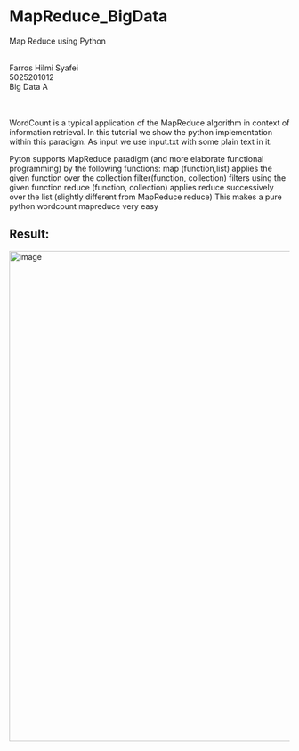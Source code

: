 # MapReduce_BigData

Map Reduce using Python

<br>
Farros Hilmi Syafei
<br>
5025201012
<br>
Big Data A
<br>

<br>
<br>

WordCount is a typical application of the MapReduce algorithm in context of information retrieval. In this tutorial we show the python implementation within this paradigm. As input we use input.txt with some plain text in it.

Pyton supports MapReduce paradigm (and more elaborate functional programming) by the following functions: map (function,list) applies the given function over the collection filter(function, collection) filters using the given function reduce (function, collection) applies reduce successively over the list (slightly different from MapReduce reduce) This makes a pure python wordcount mapreduce very easy

## Result:
<img width="882" alt="image" src="https://user-images.githubusercontent.com/86004023/221044931-c4166eb4-0137-4cca-bb6c-405c11c2d2f7.png">
